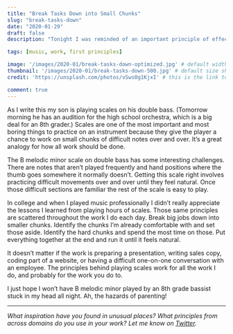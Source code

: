 ```yaml
---
title: "Break Tasks Down into Small Chunks"
slug: "break-tasks-down"
date: "2020-01-29"
draft: false
description: "Tonight I was reminded of an important principle of effective work as I listened to my son play his scales. Yes, even middle school string bassist can be inspiring 😆"

tags: [music, work, first principles]

image: '/images/2020-01/break-tasks-down-optimized.jpg' # default width is 1280
thumbnail: '/images/2020-01/break-tasks-down-500.jpg' # default size should be 500x500
credit: 'https://unsplash.com/photos/vSws0g1KjxI' # this is the link to the page the image came from 

comment: true
---
```

As I write this my son is playing scales on his double bass. (Tomorrow morning he has an audition for the high school orchestra, which is a big deal for an 8th grader.) Scales are one of the most important and most boring things to practice on an instrument because they give the player a chance to work on small chunks of difficult notes over and over. It’s a great analogy for how all work should be done.
<!--more-->

The B melodic minor scale on double bass has some interesting challenges. There are notes that aren’t played frequently and hand positions where the thumb goes somewhere it normally doesn’t. Getting this scale right involves practicing difficult movements over and over until they feel natural. Once those difficult sections are familiar the rest of the scale is easy to play.

In college and when I played music professionally I didn’t really appreciate the lessons I learned from playing hours of scales. Those same principles are scattered throughout the work I do each day. Break big jobs down into smaller chunks. Identify the chunks I’m already comfortable with and set those aside. Identify the hard chunks and spend the most time on those. Put everything together at the end and run it until it feels natural.

It doesn’t matter if the work is preparing a presentation, writing sales copy, coding part of a website, or having a difficult one-on-one conversation with an employee. The principles behind playing scales work for all the work I do, and probably for the work you do to.

I just hope I won’t have B melodic minor played by an 8th grade bassist stuck in my head all night. Ah, the hazards of parenting!

---

*What inspiration have you found in unusual places? What principles from across domains do you use in your work? Let me know on [Twitter](https://twitter.com/adamtervort/).*
